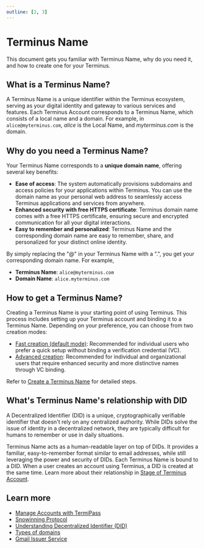 ```yaml
---
outline: [2, 3]
---
```


# Terminus Name

This document gets you familiar with Terminus Name, why do you need it, and how to create one for your Terminus.

## What is a Terminus Name?

A Terminus Name is a unique identifier within the Terminus ecosystem, serving as your digital identity and gateway to various services and features. Each Terminus Account corresponds to a Terminus Name, which consists of a local name and a domain. For example, in `alice@myterminus.com`, *alice* is the Local Name, and *myterminus.com* is the domain.

## Why do you need a Terminus Name?

Your Terminus Name corresponds to a **unique domain name**, offering several key benefits:

* **Ease of access**: The system automatically provisions subdomains and access policies for your applications within Terminus. You can use the domain name as your personal web address to seamlessly access Terminus applications and services from anywhere. 
* **Enhanced security with free HTTPS certificate**: Terminus domain name comes with a free HTTPS certificate, ensuring secure and encrypted communication for all your digital interactions.
* **Easy to remember and personalized**: Terminus Name and the corresponding domain name are easy to remember, share, and personalized for your distinct online identity.

By simply replacing the "@" in your Terminus Name with a ".", you get your corresponding domain name. For example,

* **Terminus Name**: `alice@myterminus.com`
* **Domain Name**: `alice.myterminus.com`

## How to get a Terminus Name?

Creating a Terminus Name is your starting point of using Terminus. This process includes setting up your Terminus account and binding it to a Terminus Name. Depending on your preference, you can choose from two creation modes:
  - [Fast creation (default mode)](../../how-to/termipass/account/index.md#create-without-vc-binding-default-mode): Recommended for individual users who prefer a quick setup without binding a verification credential (VC). 
  - [Advanced creation](../../how-to/termipass/account/index.md#create-with-vc-advanced-mode): Recommended for individual and organizational users that require enhanced security and more distinctive names through VC binding. 

Refer to [Create a Terminus Name](../../how-to/termipass/account/#create-a-terminus-name) for detailed steps.

## What's Terminus Name's relationship with DID

A Decentralized Identifier (DID) is a unique, cryptographically verifiable identifier that doesn't rely on any centralized authority. While DIDs solve the issue of identity in a decentralized network, they are typically difficult for humans to remember or use in daily situations. 

Terminus Name acts as a human-readable layer on top of DIDs. It provides a familiar, easy-to-remember format similar to email addresses, while still leveraging the power and security of DIDs.
Each Terminus Name is bound to a DID. When a user creates an account using Terminus, a DID is created at the same time. Learn more about their relationship in [Stage of Terminus Account](../../how-to/termipass/account/#stage-of-account).


## Learn more

* [Manage Accounts with TermiPass](../../how-to/termipass/account/#create-terminus-name)
* [Snowinning Protocol](../../developer/contribute/snowinning/overview.md)
* [Understanding Decentralized Identifier (DID)](../../developer/contribute/snowinning/concepts.md)
* [Types of domains](../../developer/contribute/snowinning/terminus-name.md#domain)
* [Gmail Issuer Service](../../developer/contribute/snowinning/terminus-name.md#gmail-issuer-service)
